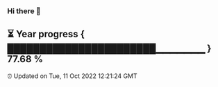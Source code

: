 ### Hi there 👋
⏳ Year progress { ███████████████████████▁▁▁▁▁▁▁ } 77.68 %
---
⏰ Updated on Tue, 11 Oct 2022 12:21:24 GMT

